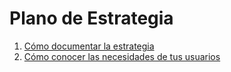 # Plano de Estrategia

1. [Cómo documentar la estrategia](documentar.md)
2. [Cómo conocer las necesidades de tus usuarios](como-conocer-necesidades-usuarios.md)